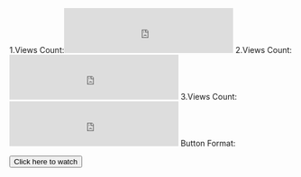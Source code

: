 <!--Top 3 Videos-->
1.Views Count:<iframe src="https://counts.live/embeds/youtube-view-count/QYfA07bRTos/small" frameborder="0" style="height:80px;width:300px;border:none;">
<iframe width="560" height="315" src="https://www.youtube.com/embed/QYfA07bRTos" title="YouTube video player" frameborder="0" allow="accelerometer; autoplay; clipboard-write; encrypted-media; gyroscope; picture-in-picture" allowfullscreen></iframe>
2.Views Count:<iframe src="https://counts.live/embeds/youtube-view-count/AOpsw9ujCkc/small" frameborder="0" style="height:80px;width:300px;border:none;">
<iframe width="560" height="315" src="https://www.youtube.com/embed/AOpsw9ujCkc" title="YouTube video player" frameborder="0" allow="accelerometer; autoplay; clipboard-write; encrypted-media; gyroscope; picture-in-picture" allowfullscreen></iframe>
3.Views Count:<iframe src="https://counts.live/embeds/youtube-view-count/gHZ0Fws4I-E/small" frameborder="0" style="height:80px;width:300px;border:none;">
<iframe width="560" height="315" src="https://www.youtube.com/embed/gHZ0Fws4I-E" title="YouTube video player" frameborder="0" allow="accelerometer; autoplay; clipboard-write; encrypted-media; gyroscope; picture-in-picture" allowfullscreen></iframe>
Button Format:<p> <a herf= ><button>Click here to watch</button></a></p>
<!--All Videos URL>
1. Name:Fortnite Dance in Mine-Imator. URL:
2. Name: URL:Jingle Bell Wah | Funny Hindi Santa Song | Free to use.
3. Name: URL:Believer By Imagine Dragons Minecraft (Note block Cover)
4. Name:Bangla Gameplay: Confirming that people wear mask in Spider-Man Mythpat - Without URL:
5. Name:Roblox Bangla Gameplay PT 1:Teaching a noob how to play :)) URL:
6. Name:How to fix Call of Duty Mobile lag in GameLoop (Short and Real method) URL:
7. Name:Welcome to Acialc URL:
8. Name:My first Arsenal montage !! URL:
9. Name:Bangla Funny Joke.Plz Sub URL:
10.Name:PUBG !No Gun! Meme Funny Gameplay (Livik) URL:
11.Name:Arsenal Montage- Monsters [NMV] URL:
12.Name:P.o.o.r /R\ /A\ /T\ {Short Flim} URL:
13.Name:CJ !! But in Minecraft !! URL:
14.Name:Beginners Arsenal montage URL:
15.Name:How to upload in Instagram without/Emulator/Extension/Anything? No ClickBait URL:
16.Name:Assasian Creed Revelations Montage - Monster NMV URL:
17.Name:Arsenal Shaders gameplay ! GTX 1650 URL: